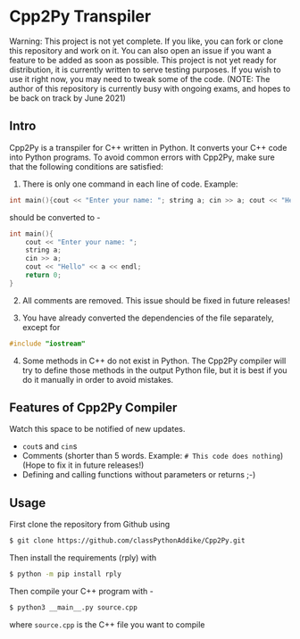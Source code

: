 # Cpp2Py Transpiler

Warning: This project is not yet complete. If you like, you can fork or clone this repository and work on it.
You can also open an issue if you want a feature to be added as soon as possible. This project is not yet ready for distribution, it is currently written to serve testing purposes. If you wish to use it right now, you may need to tweak some of the code.
(NOTE: The author of this repository is currently busy with ongoing exams, and hopes to be back on track by June 2021)

## Intro
Cpp2Py is a transpiler for C++ written in Python. It converts your C++ code into Python programs.
To avoid common errors with Cpp2Py, make sure that the following conditions are satisfied:
1. There is only one command in each line of code. Example:
```cpp
int main(){cout << "Enter your name: "; string a; cin >> a; cout << "Hello " << a << endl; return 0;}
```
should be converted to -
```cpp
int main(){
	cout << "Enter your name: ";
	string a;
	cin >> a;
	cout << "Hello" << a << endl;
	return 0;
}
```

2. All comments are removed. 
This issue should be fixed in future releases!

3. You have already converted the dependencies of the file separately, except for
```cpp
#include "iostream"
```
4. Some methods in C++ do not exist in Python. The Cpp2Py compiler will try to define those methods in the output Python file, but it is best if you do it manually in order to avoid mistakes.

## Features of Cpp2Py Compiler
Watch this space to be notified of new updates.

- `cout`s and `cin`s
- Comments (shorter than 5 words. Example: `# This code does nothing`) (Hope to fix it in future releases!)
- Defining and calling functions without parameters or returns ;-)

## Usage

First clone the repository from Github using
```bash
$ git clone https://github.com/classPythonAddike/Cpp2Py.git
```

Then install the requirements (rply) with
```bash
$ python -m pip install rply
```

Then compile your C++ program with -
```bash
$ python3 __main__.py source.cpp
```
where `source.cpp` is the C++ file you want to compile
